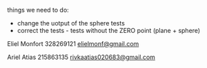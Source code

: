 things we need to do:
  - change the uotput of the sphere tests
  - correct the tests - tests without the ZERO point (plane + sphere)

Eliel Monfort
328269121
elielmonf@gmail.com
  
Ariel Atias
215863135
rivkaatias020683@gmail.com
